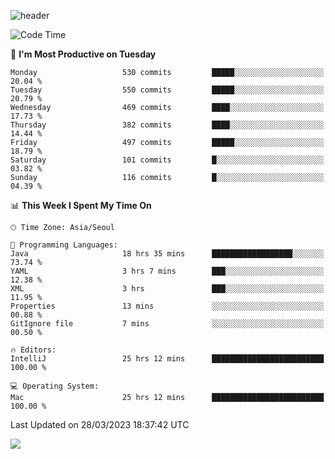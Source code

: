 ![header](https://capsule-render.vercel.app/api?type=Egg&color=timeAuto&height=300&section=header&text=PoPo&fontSize=90&animation=fadeIn)

  <!--START_SECTION:waka-->
![Code Time](http://img.shields.io/badge/Code%20Time-616%20hrs%2027%20mins-blue)

📅 **I'm Most Productive on Tuesday** 

```text
Monday                   530 commits         █████░░░░░░░░░░░░░░░░░░░░   20.04 % 
Tuesday                  550 commits         █████░░░░░░░░░░░░░░░░░░░░   20.79 % 
Wednesday                469 commits         ████░░░░░░░░░░░░░░░░░░░░░   17.73 % 
Thursday                 382 commits         ████░░░░░░░░░░░░░░░░░░░░░   14.44 % 
Friday                   497 commits         █████░░░░░░░░░░░░░░░░░░░░   18.79 % 
Saturday                 101 commits         █░░░░░░░░░░░░░░░░░░░░░░░░   03.82 % 
Sunday                   116 commits         █░░░░░░░░░░░░░░░░░░░░░░░░   04.39 % 
```


📊 **This Week I Spent My Time On** 

```text
🕑︎ Time Zone: Asia/Seoul

💬 Programming Languages: 
Java                     18 hrs 35 mins      ██████████████████░░░░░░░   73.74 % 
YAML                     3 hrs 7 mins        ███░░░░░░░░░░░░░░░░░░░░░░   12.38 % 
XML                      3 hrs               ███░░░░░░░░░░░░░░░░░░░░░░   11.95 % 
Properties               13 mins             ░░░░░░░░░░░░░░░░░░░░░░░░░   00.88 % 
GitIgnore file           7 mins              ░░░░░░░░░░░░░░░░░░░░░░░░░   00.50 % 

🔥 Editors: 
IntelliJ                 25 hrs 12 mins      █████████████████████████   100.00 % 

💻 Operating System: 
Mac                      25 hrs 12 mins      █████████████████████████   100.00 % 
```


 Last Updated on 28/03/2023 18:37:42 UTC
<!--END_SECTION:waka-->



<img src="https://capsule-render.vercel.app/api?type=Egg&color=timeAuto&height=300&section=footer&text=PoPo&fontSize=90&animation=fadeIn&reversal=true" />
